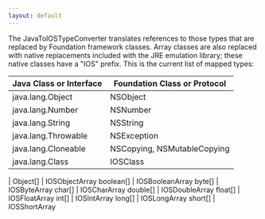 ```yaml
---
layout: default
---
```


The JavaToIOSTypeConverter translates references to those types that are replaced by Foundation framework classes.  Array classes are also replaced with native replacements included with the JRE emulation library; these native classes have a "IOS" prefix.  This is the current list of mapped types:

Java Class or Interface | Foundation Class or Protocol
----------------------- | ----------------------------
java.lang.Object | NSObject
java.lang.Number | NSNumber
java.lang.String | NSString
java.lang.Throwable | NSException
java.lang.Cloneable | NSCopying, NSMutableCopying
java.lang.Class | IOSClass
 | 
Object[] | IOSObjectArray
boolean[] | IOSBooleanArray
byte[] | IOSByteArray
char[] | IOSCharArray
double[] | IOSDoubleArray
float[] | IOSFloatArray
int[] | IOSIntArray
long[] | IOSLongArray
short[] | IOSShortArray
